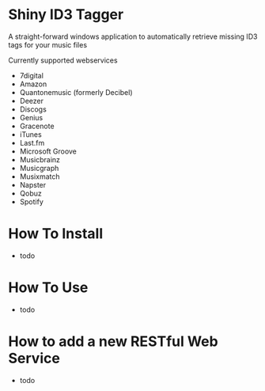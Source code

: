 Shiny ID3 Tagger
================
A straight-forward windows application to automatically retrieve missing ID3 tags for your music files

Currently supported webservices
- 7digital
- Amazon
- Quantonemusic (formerly Decibel)
- Deezer
- Discogs
- Genius
- Gracenote
- iTunes
- Last.fm
- Microsoft Groove
- Musicbrainz
- Musicgraph
- Musixmatch
- Napster
- Qobuz
- Spotify

How To Install
==============
- todo

How To Use
==========
- todo

How to add a new RESTful Web Service
====================================
- todo

